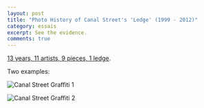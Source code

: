 ```yaml
---
layout: post
title: "Photo History of Canal Street's 'Ledge' (1999 - 2012)"
category: essais
excerpt: See the evidence.
comments: true
---
```


[13 years, 11 artists, 9 pieces, 1 ledge](http://www.12ozprophet.com/index.php/news/history-of-the-spot-canal-street-ledge).  

Two examples:  

![Canal Street Graffiti 1](http://www.vincentbarr.com/assets/images/canal-street-graffiti.jpeg)  

![Canal Street Graffiti 2](http://www.vincentbarr.com/assets/images/canal-street-graffiti-2.jpeg)  

<a href="https://plus.google.com/+VincentBarr0?rel=author"></a>